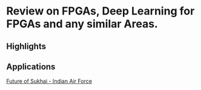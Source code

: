 # Review on FPGAs, Deep Learning for FPGAs and any similar Areas.

## Highlights

## Applications
[Future of Sukhai - Indian Air Force](https://youtu.be/6RRy_QEkp8I?si=xO1whdTV3-SXbYvo)